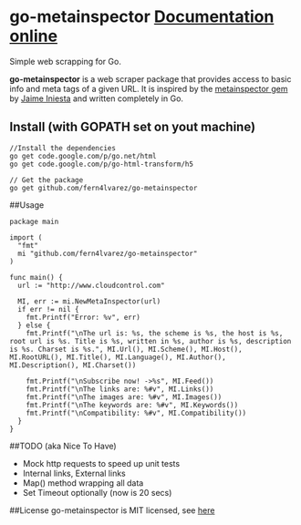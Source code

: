 # go-metainspector [Documentation online](http://godoc.org/github.com/fern4lvarez/go-metainspector)

Simple web scrapping for Go.

**go-metainspector** is a web scraper package that provides access
to basic info and meta tags of a given URL.
It is inspired by the [metainspector gem](https://github.com/jaimeiniesta/metainspector) by [Jaime Iniesta](https://twitter.com/jaimeiniesta) and written completely in Go.

## Install (with GOPATH set on yout machine)

```
//Install the dependencies
go get code.google.com/p/go.net/html
go get code.google.com/p/go-html-transform/h5
```

```
// Get the package
go get github.com/fern4lvarez/go-metainspector
```

##Usage
```
package main

import (
  "fmt"
  mi "github.com/fern4lvarez/go-metainspector"
)

func main() {
  url := "http://www.cloudcontrol.com"

  MI, err := mi.NewMetaInspector(url)
  if err != nil {
    fmt.Printf("Error: %v", err)
  } else {
    fmt.Printf("\nThe url is: %s, the scheme is %s, the host is %s, root url is %s. Title is %s, written in %s, author is %s, description is %s. Charset is %s.", MI.Url(), MI.Scheme(), MI.Host(), MI.RootURL(), MI.Title(), MI.Language(), MI.Author(), MI.Description(), MI.Charset())

    fmt.Printf("\nSubscribe now! ->%s", MI.Feed())
    fmt.Printf("\nThe links are: %#v", MI.Links())
    fmt.Printf("\nThe images are: %#v", MI.Images())
    fmt.Printf("\nThe keywords are: %#v", MI.Keywords())
    fmt.Printf("\nCompatibility: %#v", MI.Compatibility())
  }
}

```

##TODO (aka Nice To Have)
* Mock http requests to speed up unit tests
* Internal links, External links
* Map() method wrapping all data
* Set Timeout optionally (now is 20 secs)

##License
go-metainspector is MIT licensed, see [here](https://github.com/fern4lvarez/go-metainspector/blob/master/LICENSE)